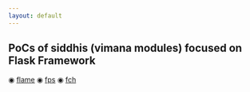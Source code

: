 ```yaml
---
layout: default
---
```

## PoCs of siddhis (vimana modules) focused on Flask Framework

<!-- ![Octocat](https://raw.githubusercontent.com/s4dhulabs/vimana-framework/main/resources/imgs/vimana1.png)
-->
<!--<img src="https://raw.githubusercontent.com/s4dhulabs/vimana-framework/main/resources/imgs/vimana1.png" alt="alt text" width="900" height="600">
-->

 ◉	[flame](./dmt_pocs.html)
 ◉	[fps](./dmt_pocs.html)
 ◉	[fch](./dmt_pocs.html)


